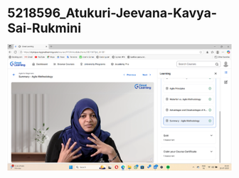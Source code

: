 # 5218596_Atukuri-Jeevana-Kavya-Sai-Rukmini

![Agile GL](https://github.com/atukurikavya/5218596_Atukuri-Jeevana-Kavya-Sai-Rukmini/blob/a8b789a8ce558d4d7004c15b0172dc923b4116f7/5218596_Atukuri-Jeevana-Kavya-Sai-Rukmini.png)
